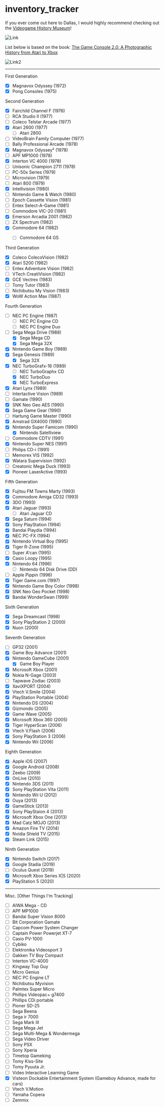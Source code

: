 # inventory_tracker

If you ever come out here to Dallas, I would highly recommend checking out the [Videogame History Museum](https://www.youtube.com/watch?v=Le_aHIOZZNQ)!

![Link](https://raw.githubusercontent.com/antoinesylvia/game_time/main/sonic.gif)

List below is based on the book: [The Game Console 2.0: A Photographic History from Atari to Xbox](https://www.amazon.com/Game-Console-2-0-Photographic-History-ebook/dp/B08YNRMT1Q)

![Link2](https://raw.githubusercontent.com/antoinesylvia/game_time/main/book.jpg)

-------------------

First Generation

- [x] Magnavox Odyssey (1972)
- [x] Pong Consoles (1975)

Second Generation

- [x] Fairchild Channel F (1976)
- [ ] RCA Studio II (1977)
- [ ] Coleco Telstar Arcade (1977)
- [x] Atari 2600 (1977)
    - [ ] Atari 2800 
- [ ] VideoBrain Family Computer (1977)
- [ ] Bally Professional Arcade (1978)
- [x] Magnavox Odyssey² (1978)
- [ ] APF MP1000 (1978)
- [x] Interton VC 4000 (1978)
- [ ] Unisonic Champion 2711 (1978)
- [ ] PC-50x Series (1979)
- [ ] Microvision (1979)
- [ ] Atari 800 (1979)
- [x] Intellivision (1980)
- [ ] Nintendo Game & Watch (1980)
- [ ] Epoch Cassette Vision (1981)
- [ ] Entex Select-A-Game (1981)
- [ ] Commodore VIC-20 (1981)
- [x] Emerson Arcadia 2001 (1982)
- [ ] ZX Spectrum (1982)
- [x] Commodore 64 (1982)
    - [ ] Commodore 64 GS
    

Third Generation

- [x] Coleco ColecoVision (1982)
- [x] Atari 5200 (1982)
- [ ] Entex Adventure Vision (1982)
- [ ] VTech CreatiVision (1982)
- [x] GCE Vectrex (1983)
- [ ] Tomy Tutor (1983)
- [ ] Nichibutsu My Vision (1983)
- [x] WoW Action Max (1987)

Fourth Generation

- [ ] NEC PC Engine (1987)
    - [ ] NEC PC Engine CD
    - [ ] NEC PC Engine Duo
- [ ] Sega Mega Drive (1988)
    - [x] Sega Mega CD
    - [x] Sega Mega 32X
- [x] Nintendo Game Boy (1989)
- [x] Sega Genesis (1989)
    - [x] Sega 32X 
- [x] NEC TurboGrafx-16 (1989)
    - [ ] NEC TurboGraphx CD
    - [x] NEC TurboDuo
    - [x] NEC TurboExpress
- [x] Atari Lynx (1989)
- [ ] Intertactive Vision (1989)
- [ ] Gamate (1990)
- [x] SNK Neo Geo AES (1990)
- [x] Sega Game Gear (1990)
- [ ] Hartung Game Master (1990)
- [x] Amstrad GX4000 (1990)
- [x] Nintendo Super Famicom (1990)
    - [x] Nintendo Satelliview 
- [ ] Commodore CDTV (1991)
- [x] Nintendo Super NES (1991)
- [ ] Philips CD-i (1991)
- [ ] Memorex VIS (1992)
- [x] Watara Supervision (1992)
- [ ] Creatonic Mega Duck (1993)
- [x] Pioneer LaserActive (1993)

Fifth Generation

- [x] Fujitsu FM Towns Marty (1993)
- [x] Commodore Amiga CD32 (1993)
- [x] 3DO (1993)
- [x] Atari Jaguar (1993)
    - [ ] Atari Jaguar CD 
- [x] Sega Saturn (1994)
- [x] Sony PlayStation (1994)
- [x] Bandai Playdia (1994)
- [x] NEC PC-FX (1994)
- [x] Nintendo Virtual Boy (1995)
- [x] Tiger R-Zone (1995)
- [ ] Super A'can (1995)
- [x] Casio Loopy (1995)
- [x] Nintendo 64 (1996)
    - [ ] Nintendo 64 Disk Drive (DD)
- [ ] Apple Pippin (1996)
- [x] Tiger Game.com (1997)
- [x] Nintendo Game Boy Color (1998)
- [x] SNK Neo Geo Pocket (1998)
- [x] Bandai WonderSwan (1999)

Sixth Generation

- [x] Sega Dreamcast (1998)
- [x] Sony PlayStation 2 (2000)
- [x] Nuon (2000)

Seventh Generation

- [ ] GP32 (2001)
- [x] Game Boy Advance (2001)
- [x] Nintendo GameCube (2001)
    - [x] Game Boy Player 
- [x] Microsoft Xbox (2001)
- [x] Nokia N-Gage (2003)
- [ ] Tapwave Zodiac (2003)
- [x] XaviXPORT (2004)
- [x] Vtech V.Smile (2004)
- [x] PlayStation Portable (2004)
- [x] Nintendo DS (2004)
- [x] Gizmondo (2005)
- [x] Game Wave (2005)
- [x] Microsoft Xbox 360 (2005)
- [x] Tiger HyperScan (2006)
- [x] Vtech V.Flash (2006)
- [x] Sony PlayStation 3 (2006)
- [x] Nintendo Wii (2006)

Eighth Generation

- [x] Apple iOS (2007)
- [x] Google Android (2008)
- [x] Zeebo (2009)
- [x] OnLive (2010)
- [x] Nintendo 3DS (2011)
- [x] Sony PlayStation Vita (2011)
- [x] Nintendo Wii U (2012)
- [x] Ouya (2013)
- [x] GameStick (2013)
- [x] Sony PlayStaion 4 (2013)
- [x] Microsoft Xbox One (2013)
- [x] Mad Catz MOJO (2013)
- [x] Amazon Fire TV (2014)
- [x] Nvidia Shield TV (2015)
- [x] Steam Link (2015)

Ninth Generation

- [x] Nintendo Switch (2017)
- [x] Google Stadia (2019)
- [ ] Oculus Quest (2019)
- [x] Microsoft Xbox Series X|S (2020)
- [x] PlayStation 5 (2020)

-----------------------------------
Misc. [Other Things I'm Tracking]

- [ ] AIWA Mega - CD
- [ ] APF MP1000
- [ ] Bandai Super Vision 8000
- [ ] Bit Corporation Gamate
- [ ] Capcom Power System Changer
- [ ] Captain Power Powerjet XT-7
- [ ] Casio PV-1000
- [ ] Cybiko
- [ ] Elektronika Videosport 3
- [ ] Gakken TV Boy Compact
- [ ] Interton VC-4000
- [ ] Kingway Top Guy
- [ ] Micro Genius
- [ ] NEC PC Engine LT
- [ ] Nichibutsu Myvision
- [ ] Palmtex Super Micro
- [ ] Phillips Videopac+ g7400
- [ ] Phillips CDi portable
- [ ] Pioner SD-25
- [ ] Sega Beena
- [ ] Sega ir 7000
- [ ] Sega Mark III
- [ ] Sega Mega Jet
- [ ] Sega Multi-Mega & Wondermega
- [ ] Sega Video Driver
- [ ] Sony PSX
- [ ] Sony Xperia
- [ ] Timetop Gameking
- [ ] Tomy Kiss-Site
- [ ] Tomy Pyuuta Jr.
- [ ] Video Interactive Learning Game
- [x] Visteon Dockable Entertainment System (Gameboy Advance, made for cars)
- [ ] Vtech V.Motion
- [ ] Yamaha Copera
- [ ] Zemmix
